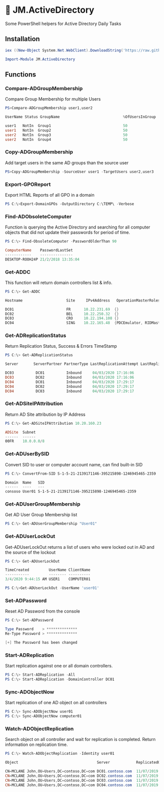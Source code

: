 # :busts_in_silhouette: JM.ActiveDirectory

Some PowerShell helpers for Active Directory Daily Tasks

## Installation

```powershell
iex ((New-Object System.Net.WebClient).DownloadString('https://raw.githubusercontent.com/Reyozam/JM.ActiveDirectory/master/InstallModule.ps1'))

Import-Module JM.ActiveDirectory
```

## Functions

### Compare-ADGroupMembership

Compare Group Membership for multiple Users
```powershell
PS>Compare-ADGroupMembership user1,user2

UserName Status GroupName                             %OfUsersInGroup

user1   NotIn  Group1                                 50
user1   NotIn  Group2                                 50
user2   NotIn  Group3                                 50
user2   NotIn  Group4                                 50
```
### Copy-ADGroupMembership

Add target users in the same AD groups than the source user
```powershell
PS>Copy-ADGroupMembership -SourceUser user1 -TargetUsers user2,user3
```
### Export-GPOReport

Export HTML Reports of all GPO in a domain
```powershell
PS C:\>Export-DomainGPOs -OutputDirectory C:\TEMP\ -Verbose
```
### Find-ADObsoleteComputer

Function is querying the Active Directory and searching for all computer objects that did not update their passwords for period of time.
```powershell
PS C:\> Find-ObsoleteComputer -PasswordOlderThan 90

ComputerName    PasswordLastSet     
------------    ---------------
DESKTOP-ROOH24P 21/2/2018 13:35:04
```
### Get-ADDC

This function will return domain controllers list & info.
```powershell
PS C:\> Get-ADDC

Hostname                    Site     IPv4Address   OperationMasterRoles                          IsGlobalCatalog IsReadOnly

DC01                        FR      10.22.231.69  {}                                                        True      False
DC02                        BEL     10.22.250.32  {}                                                        True      False
DC03                        CRO     10.22.194.108 {}                                                        True      False
DC04                        SING    10.22.165.48  {PDCEmulator, RIDMaster, InfrastructureMaster}            True      False
```
### Get-ADReplicationStatus

Return Replication Status, Success & Errors TimeStamp

```powershell
PS C:\> Get-ADReplicationStatus

Server       ServerPartner PartnerType LastReplicationAttempt LastReplicationResult LastReplicationSuccess ConsecutiveReplicationFailures

DC03          DC01          Inbound     04/03/2020 17:16:06                        0 04/03/2020 17:16:06                                 0
DC03          DC02          Inbound     04/03/2020 17:16:06                        0 04/03/2020 17:16:06                                 0
DC04          DC01          Inbound     04/03/2020 17:29:17                        0 04/03/2020 17:29:17                                 0
DC04          DC02          Inbound     04/03/2020 17:29:17                        0 04/03/2020 17:29:17                                 0
DC04          DC03          Inbound     04/03/2020 17:29:17                        0 04/03/2020 17:29:17                                 0
```
### Get-ADSiteIPAttribution

Return AD Site attribution by IP Address
```powershell
PS C:\> Get-ADSiteIPAttribution 10.20.160.23

ADSite  Subnet
------  ------
00FR    10.0.0.0/8
```

### Get-ADUserBySID

Convert SID to user or computer account name, can find built-in SID
```powershell
PS C:\> ConvertFrom-SID S-1-5-21-2139171146-395215898-1246945465-2359

Domain 	Name   SID
------ 	----   ---
consoso	User01 S-1-5-21-2139171146-395215898-1246945465-2359
```
### Get-ADUserGroupMembership

Get AD User Group Membership list
```powershell
PS C:\> Get-ADUserGroupMembership "User01"
```
### Get-ADUserLockOut

Get-ADUserLockOut returns a list of users who were locked out in AD and the source of the lockout
```powershell
PS C:\> Get-ADUserLockOut

TimeCreated         UserName ClientName
-----------         -------- ----------
3/4/2020 9:44:15 AM USER1    COMPUTER01

PS C:\>Get-ADUserLockOut -UserName 'user01'
```
### Set-ADPassword

Reset AD Password from the console
```powershell
PS C:\> Set-ADPassword

Type Password    > **************
Re-Type Password > **************

[+] The Password has been changed
```
### Start-ADReplication

Start replication against one or all domain controllers.
```powershell
PS C:\> Start-ADReplication -All
PS C:\> Start-ADReplication -DomainController DC01
```
### Sync-ADObjectNow

Start replication of one AD object on all controllers
```powershell
PS C:\> Sync-ADObjectNow user01
PS C:\> Sync-ADObjectNow computer01
```
### Watch-ADObjectReplication

Search object on all controller and wait for replication is completed. Return information on replication time.
```powershell
PS C:\> Watch-ADObjectReplication -Identity user01

Object                                    Server            ReplicatedOn

CN=MCLANE John,OU=Users,DC=contoso,DC=com DC01.contoso.com  11/07/2019 16:14:43
CN=MCLANE John,OU=Users,DC=contoso,DC=com DC02.contoso.com  11/07/2019 16:14:49
CN=MCLANE John,OU=Users,DC=contoso,DC=com DC03.contoso.com  11/07/2019 16:16:54
CN=MCLANE John,OU=Users,DC=contoso,DC=com DC04.contoso.com  11/07/2019 16:18:10
```
